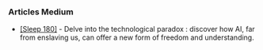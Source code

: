 ### Articles Medium
- [[Sleep 180]](https://medium.com/@josephrouquette/sleep-120-2ff5cf961a70) - Delve into the technological paradox : discover how AI, far from enslaving us, can offer a new form of freedom and understanding.

